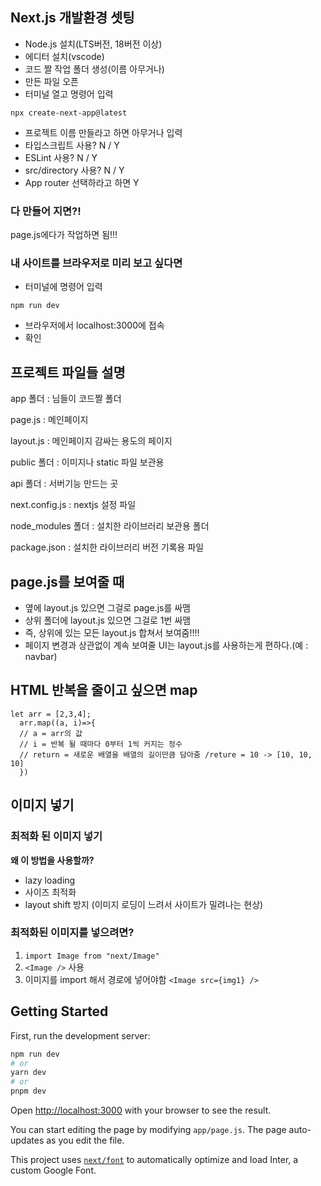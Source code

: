 ## Next.js 개발환경 셋팅

- Node.js 설치(LTS버전, 18버전 이상)
- 에디터 설치(vscode)
- 코드 짤 작업 폴더 생성(이름 아무거나)
- 만든 파일 오픈
- 터미널 열고 명령어 입력

```
npx create-next-app@latest
```

- 프로젝트 이름 만들라고 하면 아무거나 입력
- 타입스크립트 사용? N / Y
- ESLint 사용? N / Y
- src/directory 사용? N / Y
- App router 선택하라고 하면 Y

### 다 만들어 지면?!

page.js에다가 작업하면 됨!!!

### 내 사이트를 브라우저로 미리 보고 싶다면

- 터미널에 명령어 입력

```
npm run dev
```

- 브라우저에서 localhost:3000에 접속
- 확인

## 프로젝트 파일들 설명

app 폴더 : 님들이 코드짤 폴더

page.js : 메인페이지

layout.js : 메인페이지 감싸는 용도의 페이지

public 폴더 : 이미지나 static 파일 보관용

api 폴더 : 서버기능 만드는 곳

next.config.js : nextjs 설정 파일

node_modules 폴더 : 설치한 라이브러리 보관용 폴더

package.json : 설치한 라이브러리 버전 기록용 파일

## page.js를 보여줄 때

- 옆에 layout.js 있으면 그걸로 page.js를 싸맴
- 상위 폴더에 layout.js 있으면 그걸로 1번 싸맴
- 즉, 상위에 있는 모든 layout.js 합쳐서 보여줌!!!!
- 페이지 변경과 상관없이 계속 보여줄 UI는 layout.js를 사용하는게 편하다.(예 : navbar)

## HTML 반복을 줄이고 싶으면 map

```
let arr = [2,3,4];
  arr.map((a, i)=>{
  // a = arr의 값
  // i = 반복 될 때마다 0부터 1씩 커지는 정수
  // return = 새로운 배열을 배열의 길이만큼 담아줌 /reture = 10 -> [10, 10, 10]
  })
```

## 이미지 넣기

### 최적화 된 이미지 넣기

**왜 이 방법을 사용할까?**

- lazy loading
- 사이즈 최적화
- layout shift 방지 (이미지 로딩이 느려서 사이트가 밀려나는 현상)

### 최적화된 이미지를 넣으려면?

1. `import Image from "next/Image"`
2. `<Image />` 사용
3. 이미지를 import 해서 경로에 넣어야함
   `<Image src={img1} />`

## Getting Started

First, run the development server:

```bash
npm run dev
# or
yarn dev
# or
pnpm dev
```

Open [http://localhost:3000](http://localhost:3000) with your browser to see the result.

You can start editing the page by modifying `app/page.js`. The page auto-updates as you edit the file.

This project uses [`next/font`](https://nextjs.org/docs/basic-features/font-optimization) to automatically optimize and load Inter, a custom Google Font.
